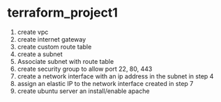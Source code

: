 # terraform_project1

1. create vpc
2. create internet gateway
3. create custom route table
4. create a subnet
5. Associate subnet with route table
6. create security group to allow port 22, 80, 443
7. create a network interface with an ip address in the subnet in step 4
8. assign an elastic IP to the network interface created in step 7
9. create ubuntu server an install/enable apache
